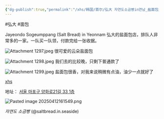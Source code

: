 ```yaml
---
{"dg-publish":true,"permalink":"/xhs/韩国/首尔/弘大 자연도소금빵in연남_盐面包/","tags":["rednote","首尔"],"created":"2024-09-07","updated":"2025-04-12T16:15:56.454+08:00"}
---
```


#弘大 #面包 

Jayeondo Sogeumppang (Salt Bread) in Yeonnam
弘大的盐面包店，排队人非常多的一家。一队买一队领，付款完给一张收据。

![Attachment 1297.jpeg](/img/user/xhs/%E9%9F%A9%E5%9B%BD/%E9%A6%96%E5%B0%94/photo-%E9%A6%96%E5%B0%94/Attachment%201297.jpeg)
很可爱的云朵盐面包

![Attachment 1298.jpeg](/img/user/xhs/%E9%9F%A9%E5%9B%BD/%E9%A6%96%E5%B0%94/photo-%E9%A6%96%E5%B0%94/Attachment%201298.jpeg)
我们去的比较晚，只剩下普通款了

![Attachment 1299.jpeg](/img/user/xhs/%E9%9F%A9%E5%9B%BD/%E9%A6%96%E5%B0%94/photo-%E9%A6%96%E5%B0%94/Attachment%201299.jpeg)
盐面包很香，对我来说稍微有点油，油少一点就好了

[xhs](https://www.xiaohongshu.com/explore/672a5d0b000000001d0384bd?xsec_token=ABD3ui-4sBoQI1Ae4AKTfOp1-vx63ltA6_kMThPPSS3rU=&xsec_source=pc_user)

地址：
[서울 마포구 양화로21길 33 1층](https://pcmap.place.naver.com/restaurant/1908613139/home?from=map&fromPanelNum=1&additionalHeight=76&timestamp=202504121615&locale=ko&svcName=map_pcv5#)

![Pasted image 20250412161549.png](/img/user/xhs/%E9%9F%A9%E5%9B%BD/%E9%A6%96%E5%B0%94/attachments/Pasted%20image%2020250412161549.png)

_자연도 소금빵_ (@saltbread.in.seaside)